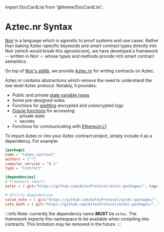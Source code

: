 import DocCardList from '@theme/DocCardList';

# Aztec.nr Syntax

[Noir](https://noir-lang.org/) is a language which is agnostic to proof systems and use cases. Rather than baking Aztec-specific keywords and smart contract types directly into Noir (which would break this agnosticism), we have developed a framework -- written in Noir -- whose types and methods provide rich smart contract semantics.

On top of [Noir's stdlib](https://noir-lang.org/standard_library/array_methods), we provide [Aztec.nr](https://github.com/AztecProtocol/aztec-packages/tree/master/yarn-project/aztec-nr) for writing contracts on Aztec.

Aztec.nr contains abstractions which remove the need to understand the low-level Aztec protocol. Notably, it provides:

- Public and private [state variable types](./state_variables.md)
- Some pre-designed notes
- Functions for [emitting](./events.md) encrypted and unencrypted logs
- [Oracle functions](./functions.md#oracle-functions) for accessing:
  - private state
  - secrets
- Functions for communicating with [Ethereum L1](../portals/main.md)

To import Aztec.nr into your Aztec contract project, simply include it as a dependency. For example:

```toml
[package]
name = "token_contract"
authors = [""]
compiler_version = "0.1"
type = "contract"

[dependencies]
# Framework import
aztec = { git="https://github.com/AztecProtocol/aztec-packages/", tag="master", directory="yarn-project/aztec-nr/aztec" }

# Utility dependencies
value_note = { git="https://github.com/AztecProtocol/aztec-packages/", tag="master", directory="yarn-project/aztec-nr/value-note"}
safe_math = { git="https://github.com/AztecProtocol/aztec-packages/", tag="master", directory="yarn-project/aztec-nr/safe-math"}
```

:::info 
Note: currently the dependency name ***MUST*** be `aztec`. The framework expects this namespace to be available when compiling into contracts. This limitation may be removed in the future.
:::

<DocCardList />
